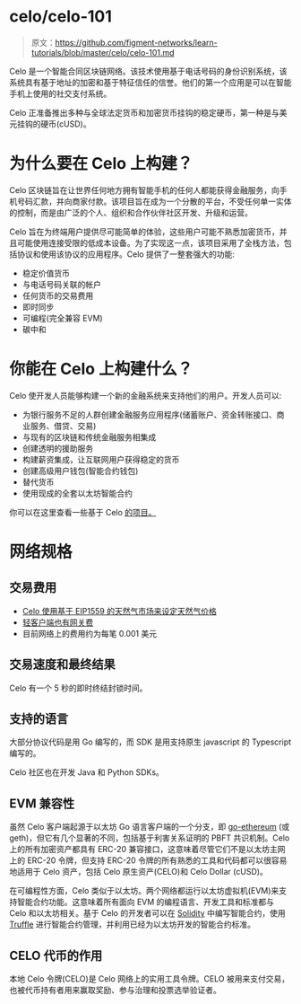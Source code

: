 # celo/celo-101

> 原文：<https://github.com/figment-networks/learn-tutorials/blob/master/celo/celo-101.md>

Celo 是一个智能合同区块链网络。该技术使用基于电话号码的身份识别系统，该系统具有基于地址的加密和基于特征信任的信誉。他们的第一个应用是可以在智能手机上使用的社交支付系统。

Celo 正准备推出多种与全球法定货币和加密货币挂钩的稳定硬币，第一种是与美元挂钩的硬币(cUSD)。

# 为什么要在 Celo 上构建？

Celo 区块链旨在让世界任何地方拥有智能手机的任何人都能获得金融服务，向手机号码汇款，并向商家付款。该项目旨在成为一个分散的平台，不受任何单一实体的控制，而是由广泛的个人、组织和合作伙伴社区开发、升级和运营。

Celo 旨在为终端用户提供尽可能简单的体验，这些用户可能不熟悉加密货币，并且可能使用连接受限的低成本设备。为了实现这一点，该项目采用了全栈方法，包括协议和使用该协议的应用程序。Celo 提供了一整套强大的功能:

*   稳定价值货币
*   与电话号码关联的帐户
*   任何货币的交易费用
*   即时同步
*   可编程(完全兼容 EVM)
*   碳中和

# 你能在 Celo 上构建什么？

Celo 使开发人员能够构建一个新的金融系统来支持他们的用户。开发人员可以:

*   为银行服务不足的人群创建金融服务应用程序(储蓄账户、资金转账接口、商业服务、借贷、交易)
*   与现有的区块链和传统金融服务相集成
*   创建透明的援助服务
*   构建薪资集成，让互联网用户获得稳定的货币
*   创建高级用户钱包(智能合约钱包)
*   替代货币
*   使用现成的全套以太坊智能合约

你可以在这里查看一些基于 Celo [的项目。](https://docs.celo.org/developer-guide/overview/celo-dapp-gallery)

# 网络规格

## 交易费用

*   [Celo 使用基于 EIP1559 的天然气市场来设定天然气价格](https://docs.celo.org/celo-codebase/protocol/transactions/gas-pricing)
*   [轻客户端也有网关费](https://docs.celo.org/celo-codebase/protocol/transactions/full-node-incentives)
*   目前网络上的费用约为每笔 0.001 美元

## 交易速度和最终结果

Celo 有一个 5 秒的即时终结封锁时间。

## 支持的语言

大部分协议代码是用 Go 编写的，而 SDK 是用支持原生 javascript 的 Typescript 编写的。

Celo 社区也在开发 Java 和 Python SDKs。

## EVM 兼容性

虽然 Celo 客户端起源于以太坊 Go 语言客户端的一个分支，即 [go-ethereum](https://github.com/ethereum/go-ethereum) (或 geth)，但它有几个显著的不同，包括基于利害关系证明的 PBFT 共识机制。Celo 上的所有加密资产都具有 ERC-20 兼容接口，这意味着尽管它们不是以太坊主网上的 ERC-20 令牌，但支持 ERC-20 令牌的所有熟悉的工具和代码都可以很容易地适用于 Celo 资产，包括 Celo 原生资产(CELO)和 Celo Dollar (cUSD)。

在可编程性方面，Celo 类似于以太坊。两个网络都运行以太坊虚拟机(EVM)来支持智能合约功能。这意味着所有面向 EVM 的编程语言、开发工具和标准都与 Celo 和以太坊相关。基于 Celo 的开发者可以在 [Solidity](https://solidity.readthedocs.io/en/latest/) 中编写智能合约，使用 [Truffle](https://www.trufflesuite.com/) 进行智能合约管理，并利用已经为以太坊开发的智能合约标准。

## CELO 代币的作用

本地 Celo 令牌(CELO)是 Celo 网络上的实用工具令牌。CELO 被用来支付交易，也被代币持有者用来赢取奖励、参与治理和投票选举验证者。